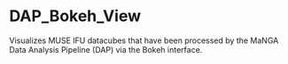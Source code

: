 # DAP_Bokeh_View
Visualizes MUSE IFU datacubes that have been processed by the MaNGA Data Analysis Pipeline (DAP) via the Bokeh interface.
